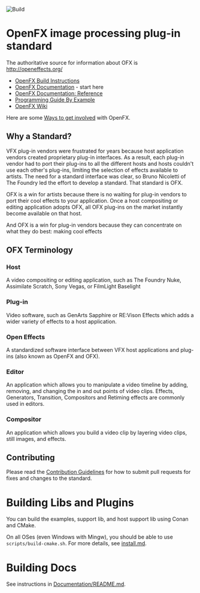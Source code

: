 ![Build](https://github.com/AcademySoftwareFoundation/openfx/actions/workflows/build.yml/badge.svg)

# OpenFX image processing plug-in standard

The authoritative source for information about OFX is http://openeffects.org/

* [OpenFX Build Instructions](https://github.com/AcademySoftwareFoundation/openfx/blob/master/install.md)
* [OpenFX Documentation](https://openfx.readthedocs.io/en/latest) - start here
* [OpenFX Documentation: Reference](https://openfx.readthedocs.io/en/latest/Reference)
* [Programming Guide By Example](https://openfx.readthedocs.io/en/latest/Guide)
* [OpenFX Wiki](https://wiki.aswf.io/pages/viewpage.action?pageId=49844871) 

Here are some [Ways to get involved](https://tac.aswf.io/engagement/#OpenFX) with OpenFX.

## Why a Standard?
VFX plug-in vendors were frustrated for years because host application vendors created proprietary plug-in interfaces. As a result, each plug-in vendor had to port their plug-ins to all the different hosts and hosts couldn't use each other's plug-ins, limiting the selection of effects available to artists. The need for a standard interface was clear, so Bruno Nicoletti of The Foundry led the effort to develop a standard. That standard is OFX.

OFX is a win for artists because there is no waiting for plug-in vendors to port their cool effects to your application. Once a host compositing or editing application adopts OFX, all OFX plug-ins on the market instantly become available on that host.

And OFX is a win for plug-in vendors because they can concentrate on what they do best: making cool effects

## OFX Terminology
### Host
A video compositing or editing application, such as The Foundry Nuke, Assimilate Scratch, Sony Vegas, or FilmLight Baselight
### Plug-in
Video software, such as GenArts Sapphire or RE:Vison Effects which adds a wider variety of effects to a host application.
### Open Effects
A standardized software interface between VFX host applications and plug-ins (also known as OpenFX and OFX).
### Editor
An application which allows you to manipulate a video timeline by adding, removing, and changing the in and out points of video clips. Effects, Generators, Transition, Compositors and Retiming effects are commonly used in editors.
### Compositor
An application which allows you build a video clip by layering video clips, still images, and effects.

## Contributing

Please read the [Contribution Guidelines](https://github.com/ofxa/openfx/wiki/Extending-OpenFX-Guidelines) for how to submit pull requests for fixes and changes to the standard.

# Building Libs and Plugins

You can build the examples, support lib, and host support lib using Conan and CMake.

On all OSes (even Windows with Mingw), you should be able to use `scripts/build-cmake.sh`. For more details, see [install.md](install.md).

# Building Docs

See instructions in [Documentation/README.md](Documentation/README.md).
